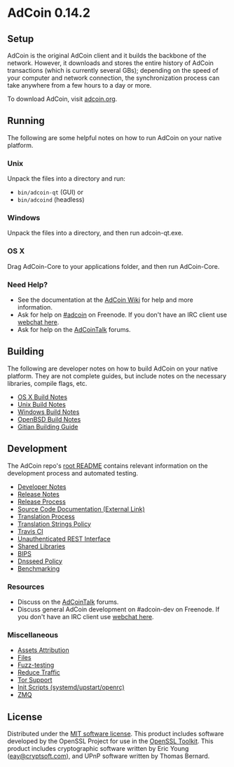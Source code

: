 AdCoin 0.14.2
=====================

Setup
---------------------
AdCoin is the original AdCoin client and it builds the backbone of the network. However, it downloads and stores the entire history of AdCoin transactions (which is currently several GBs); depending on the speed of your computer and network connection, the synchronization process can take anywhere from a few hours to a day or more.

To download AdCoin, visit [adcoin.org](https://adcoin.org).

Running
---------------------
The following are some helpful notes on how to run AdCoin on your native platform.

### Unix

Unpack the files into a directory and run:

- `bin/adcoin-qt` (GUI) or
- `bin/adcoind` (headless)

### Windows

Unpack the files into a directory, and then run adcoin-qt.exe.

### OS X

Drag AdCoin-Core to your applications folder, and then run AdCoin-Core.

### Need Help?

* See the documentation at the [AdCoin Wiki](https://adcoin.info/)
for help and more information.
* Ask for help on [#adcoin](http://webchat.freenode.net?channels=adcoin) on Freenode. If you don't have an IRC client use [webchat here](http://webchat.freenode.net?channels=adcoin).
* Ask for help on the [AdCoinTalk](https://adcointalk.io/) forums.

Building
---------------------
The following are developer notes on how to build AdCoin on your native platform. They are not complete guides, but include notes on the necessary libraries, compile flags, etc.

- [OS X Build Notes](build-osx.md)
- [Unix Build Notes](build-unix.md)
- [Windows Build Notes](build-windows.md)
- [OpenBSD Build Notes](build-openbsd.md)
- [Gitian Building Guide](gitian-building.md)

Development
---------------------
The AdCoin repo's [root README](/README.md) contains relevant information on the development process and automated testing.

- [Developer Notes](developer-notes.md)
- [Release Notes](release-notes.md)
- [Release Process](release-process.md)
- [Source Code Documentation (External Link)](https://dev.visucore.com/adcoin/doxygen/)
- [Translation Process](translation_process.md)
- [Translation Strings Policy](translation_strings_policy.md)
- [Travis CI](travis-ci.md)
- [Unauthenticated REST Interface](REST-interface.md)
- [Shared Libraries](shared-libraries.md)
- [BIPS](bips.md)
- [Dnsseed Policy](dnsseed-policy.md)
- [Benchmarking](benchmarking.md)

### Resources
* Discuss on the [AdCoinTalk](https://adcointalk.io/) forums.
* Discuss general AdCoin development on #adcoin-dev on Freenode. If you don't have an IRC client use [webchat here](http://webchat.freenode.net/?channels=adcoin-dev).

### Miscellaneous
- [Assets Attribution](assets-attribution.md)
- [Files](files.md)
- [Fuzz-testing](fuzzing.md)
- [Reduce Traffic](reduce-traffic.md)
- [Tor Support](tor.md)
- [Init Scripts (systemd/upstart/openrc)](init.md)
- [ZMQ](zmq.md)

License
---------------------
Distributed under the [MIT software license](/COPYING).
This product includes software developed by the OpenSSL Project for use in the [OpenSSL Toolkit](https://www.openssl.org/). This product includes
cryptographic software written by Eric Young ([eay@cryptsoft.com](mailto:eay@cryptsoft.com)), and UPnP software written by Thomas Bernard.
